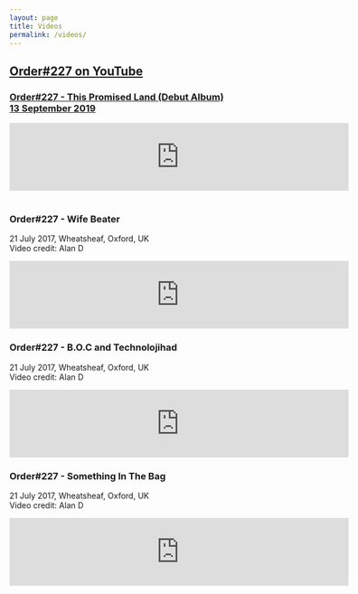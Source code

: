 ```yaml
---
layout: page
title: Videos
permalink: /videos/
---
```


## [Order#227 on YouTube](https://www.youtube.com/channel/UCO35S3PlOE1zmyndPTfsROw/)

### [Order#227 - This Promised Land (Debut Album)<br>13 September 2019](https://order227.bandcamp.com/album/this-promised-land)
<div class="music-container">
	<iframe style="border: 0; width: 600px; height: 120px;" src="https://bandcamp.com/EmbeddedPlayer/album=515459897/size=large/bgcol=333333/linkcol=ffffff/artwork=small/transparent=true/" seamless><a href="https://order227.bandcamp.com/album/this-promised-land">This Promised Land by Order#227</a></iframe>
</div>
<br>

### **Order#227 - Wife Beater**  
21 July 2017, Wheatsheaf, Oxford, UK  
Video credit: Alan D
<div class="music-container">
<iframe style="border: 0; width: 600px; height: 120px;" src="https://www.youtube-nocookie.com/embed/npjeR063cbE?rel=0" frameborder="0" gesture="media" allow="autoplay; encrypted-media" allowfullscreen></iframe>
</div>

### **Order#227 - B.O.C and Technolojihad**  
21 July 2017, Wheatsheaf, Oxford, UK  
Video credit: Alan D
<div class="music-container">
<iframe style="border: 0; width: 600px; height: 120px;" src="https://www.youtube-nocookie.com/embed/lYinhIpXV6o?rel=0" frameborder="0" gesture="media" allow="autoplay; encrypted-media" allowfullscreen></iframe>
</div>			
			
### **Order#227 - Something In The Bag**  
21 July 2017, Wheatsheaf, Oxford, UK  
Video credit: Alan D
<div class="music-container">
<iframe style="border: 0; width: 600px; height: 120px;" src="https://www.youtube-nocookie.com/embed/sP8oeNANxmo?rel=0" frameborder="0" gesture="media" allow="autoplay; encrypted-media" allowfullscreen></iframe>
</div>